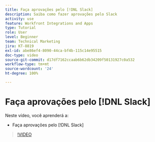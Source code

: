 ```yaml
---
title: Faça aprovações pelo [!DNL Slack]
description: Saiba como fazer aprovações pelo Slack
activity: use
feature: Workfront Integrations and Apps
type: Tutorial
role: User
level: Beginner
team: Technical Marketing
jira: KT-8819
exl-id: abe86ef4-8090-44ca-bf4b-115c14e95515
doc-type: video
source-git-commit: d17df7162ccaab6b62db34209f50131927c0a532
workflow-type: tm+mt
source-wordcount: '24'
ht-degree: 100%

---
```


# Faça aprovações pelo [!DNL Slack]

Neste vídeo, você aprenderá a:

* Faça aprovações pelo [!DNL Slack]

>[!VIDEO](https://video.tv.adobe.com/v/335119/?quality=12&learn=on&enablevpops)
